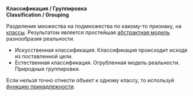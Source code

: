 **Классификация / Группировка** <br>
**Classification / Grouping**

Разделение множества на подмножества по какому-то признаку, на [классы](/words/class.md).
Результатом является простейшая [абстрактная модель](/words/model.md) разнообразия реальности.

- Искусственная классификация. Классификация происходит исходя из поставленной цели.
- Естественная классификация. Огрубленная модель реальности. Природные группировки.

Если нельзя точно отнести объект к одному классу, то используй [функцию принадлежности](/words/measuring_scale.md).